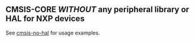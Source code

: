 CMSIS-CORE _WITHOUT_ any peripheral library or HAL for NXP devices
----

See [cmsis-no-hal](https://github.com/scottt/cmsis-no-hal) for usage examples.
